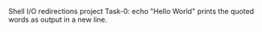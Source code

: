 Shell I/O redirections project
Task-0: echo "Hello World" prints the quoted words as output in a new line.

